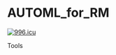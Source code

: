 # AUTOML_for_RM

<a href="https://996.icu"><img src="https://img.shields.io/badge/link-996.icu-red.svg" alt="996.icu" /></a>

Tools
